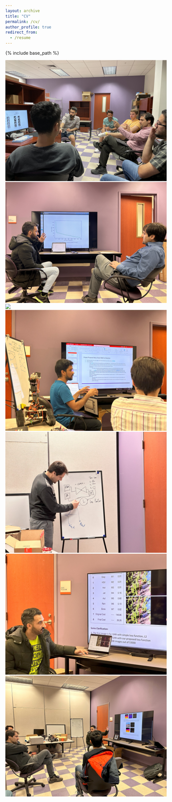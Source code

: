 ```yaml
---
layout: archive
title: "CV"
permalink: /cv/
author_profile: true
redirect_from:
  - /resume
---
```


{% include base_path %}

<img src="../images/Lab/IMG_0393.JPG" >

<img src="../images/Lab/IMG_6298.JPG" >

<img src="../images/Lab/IMG_6305.JPG" >

<img src="../images/Lab/IMG_0804.jpg" >

<img src="../images/Lab/IMG_9359.jpg" >

<img src="../images/Lab/IMG_9355.jpg" >

<img src="../images/Lab/IMG_9350.jpg" >



<!-- <img src="../images/Lab/RaziTeam2.jpeg" width="500px"> -->

<!-- <img src="../images/Lab/IMG_4748" width="500px"> -->

<!-- <img src="../images/Lab/" width="500px"> -->